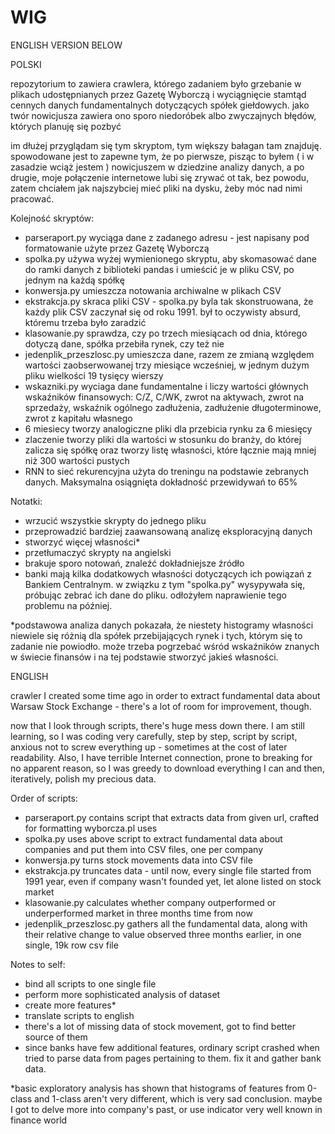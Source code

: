 # WIG
ENGLISH VERSION BELOW

POLSKI

repozytorium to zawiera crawlera, którego zadaniem było grzebanie w plikach udostępnianych przez Gazetę Wyborczą i wyciągnięcie stamtąd cennych danych fundamentalnych dotyczących spółek giełdowych. jako twór nowicjusza zawiera ono sporo niedoróbek albo zwyczajnych błędów, których planuję się pozbyć

im dłużej przyglądam się tym skryptom, tym większy bałagan tam znajduję. spowodowane jest to zapewne tym, że po pierwsze, pisząc to byłem ( i w zasadzie wciąż jestem ) nowicjuszem w dziedzine analizy danych, a po drugie, moje połączenie internetowe lubi się zrywać ot tak, bez powodu, zatem chciałem jak najszybciej mieć pliki na dysku, żeby móc nad nimi pracować.

Kolejność skryptów:
- parseraport.py wyciąga dane z zadanego adresu - jest napisany pod formatowanie użyte przez Gazetę Wyborczą
- spolka.py używa wyżej wymienionego skryptu, aby skomasować dane do ramki danych z biblioteki pandas i umieścić je w pliku CSV, po jednym na każdą spółkę
- konwersja.py umieszcza notowania archiwalne w plikach CSV
- ekstrakcja.py skraca pliki CSV - spolka.py byla tak skonstruowana, że każdy plik CSV zaczynał się od roku 1991. był to oczywisty absurd, któremu trzeba było zaradzić
- klasowanie.py sprawdza, czy po trzech miesiącach od dnia, którego dotyczą dane, spółka przebiła rynek, czy też nie
- jedenplik_przeszlosc.py umieszcza dane, razem ze zmianą względem wartości zaobserwowanej trzy miesiące wcześniej, w jednym dużym pliku wielkości 19 tysięcy wierszy
- wskazniki.py wyciaga dane fundamentalne i liczy wartości głównych wskaźników finansowych: C/Z, C/WK, zwrot na aktywach, zwrot na sprzedaży, wskaźnik ogólnego zadłużenia, zadłużenie długoterminowe, zwrot z kapitału własnego
- 6 miesiecy tworzy analogiczne pliki dla przebicia rynku za 6 miesięcy
- zlaczenie tworzy pliki dla wartości w stosunku do branży, do której zalicza się spółkę oraz tworzy listę własności, które łącznie mają mniej niż 300 wartości pustych
- RNN to sieć rekurencyjna użyta do treningu na podstawie zebranych danych. Maksymalna osiągnięta dokładność przewidywań to 65%


Notatki:
- wrzucić wszystkie skrypty do jednego pliku
- przeprowadzić bardziej zaawansowaną analizę eksploracyjną danych
- stworzyć więcej własności*
- przetłumaczyć skrypty na angielski
- brakuje sporo notowań, znaleźć dokładniejsze źródło
- banki mają kilka dodatkowych własności dotyczących ich powiązań z Bankiem Centralnym. w związku z tym "spolka.py" wysypywała się, próbując zebrać ich dane do pliku. odłożyłem naprawienie tego problemu na później.

*podstawowa analiza danych pokazała, że niestety histogramy własności niewiele się różnią dla spółek przebijających rynek i tych, którym się to zadanie nie powiodło. może trzeba pogrzebać wśród wskaźników znanych w świecie finansów i na tej podstawie stworzyć jakieś własności.


ENGLISH 


crawler I created some time ago in order to extract fundamental data about Warsaw Stock Exchange - there's a lot of room for improvement, though. 

now that I look through scripts, there's huge mess down there. I am still learning, so I was coding very carefully, step by step, script by script, anxious not to screw everything up - sometimes at the cost of later readability. Also, I have terrible Internet connection, prone to breaking for no apparent reason, so I was greedy to download everything I can and then, iteratively, polish my precious data.

Order of scripts:
- parseraport.py contains script that extracts data from given url, crafted for formatting wyborcza.pl uses
- spolka.py uses above script to extract fundamental data about companies and put them into CSV files, one per company
- konwersja.py turns stock movements data into CSV file
- ekstrakcja.py truncates data - until now, every single file started from 1991 year, even if company wasn't founded yet, let alone listed on stock market
- klasowanie.py calculates whether company outperformed or underperformed market in three months time from now
- jedenplik_przeszlosc.py gathers all the fundamental data, along with their relative change to value observed three months earlier, in one single, 19k row csv file

Notes to self:
- bind all scripts to one single file
- perform more sophisticated analysis of dataset
- create more features*
- translate scripts to english
- there's a lot of missing data of stock movement, got to find better source of them
- since banks have few additional features, ordinary script crashed when tried to parse data from pages pertaining to them. fix it and gather bank data. 



*basic exploratory analysis has shown that histograms of features from 0-class and 1-class aren't very different, which is very sad conclusion. maybe I got to delve more into company's past, or use indicator very well known in finance world
